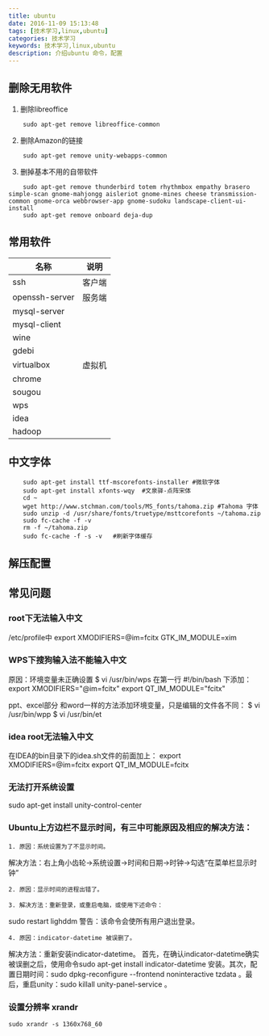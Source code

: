 ```yaml
---
title: ubuntu
date: 2016-11-09 15:13:48
tags: [技术学习,linux,ubuntu]
categories: 技术学习
keywords: 技术学习,linux,ubuntu
description: 介绍ubuntu 命令，配置
---
```


## 删除无用软件
1. 删除libreoffice
```
    sudo apt-get remove libreoffice-common
```
2. 删除Amazon的链接
```
    sudo apt-get remove unity-webapps-common
```
3. 删掉基本不用的自带软件
```
    sudo apt-get remove thunderbird totem rhythmbox empathy brasero simple-scan gnome-mahjongg aisleriot gnome-mines cheese transmission-common gnome-orca webbrowser-app gnome-sudoku landscape-client-ui-install
    sudo apt-get remove onboard deja-dup
```


## 常用软件

| 名称                | 说明                                    |
|--------------------|----------------------------------------|
|    ssh             |  客户端       |
|    openssh-server             |  服务端       |
|    mysql-server    ||
|    mysql-client    ||
|wine||
|gdebi||
|virtualbox| 虚拟机|
|chrome||
|sougou|||
|wps||
|idea||
|hadoop||
## 中文字体

```
	sudo apt-get install ttf-mscorefonts-installer #微软字体  
	sudo apt-get install xfonts-wqy  #文泉驿-点阵宋体  
	cd ~  
	wget http://www.stchman.com/tools/MS_fonts/tahoma.zip #Tahoma 字体  
	sudo unzip -d /usr/share/fonts/truetype/msttcorefonts ~/tahoma.zip  
	sudo fc-cache -f -v  
	rm -f ~/tahoma.zip  
	sudo fc-cache -f -s -v   #刷新字体缓存  
```


## 解压配置





## 常见问题
### root下无法输入中文


/etc/profile中 export XMODIFIERS=@im=fcitx GTK_IM_MODULE=xim

### WPS下搜狗输入法不能输入中文


原因：环境变量未正确设置
$ vi /usr/bin/wps
在第一行 #!/bin/bash 下添加：
export XMODIFIERS="@im=fcitx"
export QT_IM_MODULE="fcitx"

ppt、excel部分
和word一样的方法添加环境变量，只是编辑的文件各不同：
$ vi /usr/bin/wpp
$ vi /usr/bin/et

### idea root无法输入中文


在IDEA的bin目录下的idea.sh文件的前面加上：
export XMODIFIERS=@im=fcitx export QT_IM_MODULE=fcitx


### 无法打开系统设置
sudo apt-get install unity-control-center


###  Ubuntu上方边栏不显示时间，有三中可能原因及相应的解决方法：

	1. 原因：系统设置为了不显示时间。
解决方法：右上角小齿轮->系统设置->时间和日期->时钟->勾选“在菜单栏显示时钟”

	2. 原因：显示时间的进程出错了。

	3. 解决方法：重新登录，或重启电脑，或使用下述命令：
sudo restart lighddm
警告：该命令会使所有用户退出登录。

	4. 原因：indicator-datetime 被误删了。
解决方法：重新安装indicator-datetime。 首先，在确认indicator-datetime确实被误删之后，使用命令sudo apt-get install indicator-datetime 安装。其次，配置日期时间：sudo dpkg-reconfigure --frontend noninteractive tzdata 。最后，重启unity：sudo killall unity-panel-service 。


### 设置分辨率 xrandr
```
sudo xrandr -s 1360x768_60
```